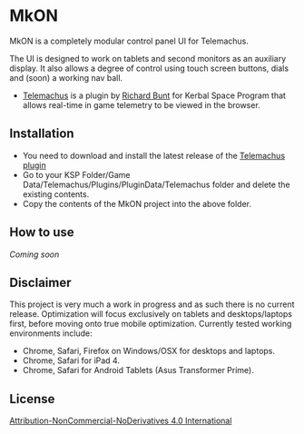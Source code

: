 # MkON

MkON is a completely modular control panel UI for Telemachus. 

The UI is designed to work on tablets and second monitors as an auxiliary display. It also allows a degree of control using touch screen buttons, dials and (soon) a working nav ball.

* [Telemachus](http://forum.kerbalspaceprogram.com/threads/24594-0-23-Telemachus-%E2%80%93-Telemetry-and-Flight-Control-in-the-Web-Browser-(2014-1-11)) is a plugin by [Richard Bunt](https://github.com/richardbunt) for Kerbal Space Program that allows real-time in game telemetry to be viewed in the browser.

## Installation

- You need to download and install the latest release of the [Telemachus plugin](https://github.com/richardbunt/Telemachus/releases)
- Go to your KSP Folder/Game Data/Telemachus/Plugins/PluginData/Telemachus folder and delete the existing contents.
- Copy the contents of the MkON project into the above folder.

## How to use

_Coming soon_

## Disclaimer

This project is very much a work in progress and as such there is no current release. Optimization will focus exclusively on tablets and desktops/laptops first, before moving onto true mobile optimization. Currently tested working environments include:

- Chrome, Safari, Firefox on Windows/OSX for desktops and laptops.
- Chrome, Safari for iPad 4.
- Chrome, Safari for Android Tablets (Asus Transformer Prime).

## License



[Attribution-NonCommercial-NoDerivatives 4.0 International](http://creativecommons.org/licenses/by-nc-nd/4.0/)

